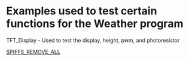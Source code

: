 # Examples used to test certain functions for the Weather program

TFT\_Display - Used to test the display, height, pwm, and photoresistor

[SPIFFS\_REMOVE\_ALL](https://github.com/mwyoung/SPIFFS_Remove_All)
